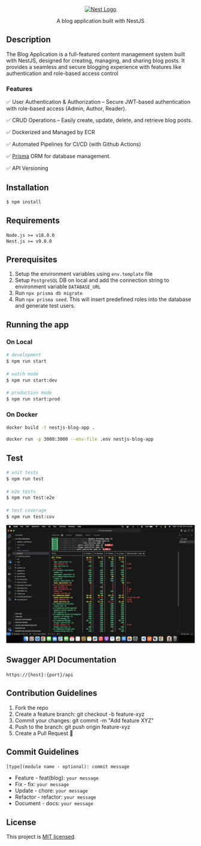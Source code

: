 <p align="center">
  <a href="http://nestjs.com/" target="blank"><img src="https://nestjs.com/img/logo-small.svg" width="200" alt="Nest Logo" /></a>
</p>

[circleci-image]: https://img.shields.io/circleci/build/github/nestjs/nest/master?token=abc123def456
[circleci-url]: https://circleci.com/gh/nestjs/nest

  <p align="center">A blog application built with NestJS</p>
    <p align="center">

  <!--[![Backers on Open Collective](https://opencollective.com/nest/backers/badge.svg)](https://opencollective.com/nest#backer)
  [![Sponsors on Open Collective](https://opencollective.com/nest/sponsors/badge.svg)](https://opencollective.com/nest#sponsor)-->

## Description

The Blog Application is a full-featured content management system built with NestJS, designed for creating, managing, and sharing blog posts. It provides a seamless and secure blogging experience with features like authentication and role-based access control

### Features

✅ User Authentication & Authorization – Secure JWT-based authentication with role-based access (Admin, Author, Reader).

✅ CRUD Operations – Easily create, update, delete, and retrieve blog posts.

✅ Dockerized and Managed by ECR

✅ Automated Pipelines for CI/CD (with Github Actions)

✅ [Prisma](https://www.prisma.io/) ORM for database management.

✅ API Versioning


## Installation

```bash
$ npm install
```

## Requirements
```
Node.js >= v18.0.0
Nest.js >= v9.0.0
```

## Prerequisites
1. Setup the environment variables using `env.template` file
2. Setup `PostgreSQL` DB on local and add the connection string to environment variable `DATABASE_URL`
3. Run `npx prisma db migrate`
4. Run `npx prisma seed`. This will insert predefined roles into the database and generate test users.

## Running the app

### On Local
```bash
# development
$ npm run start

# watch mode
$ npm run start:dev

# production mode
$ npm run start:prod
```

### On Docker

```bash
docker build -t nestjs-blog-app .
```
```bash
docker run -p 3000:3000 --env-file .env nestjs-blog-app
```

## Test

```bash
# unit tests
$ npm run test

# e2e tests
$ npm run test:e2e

# test coverage
$ npm run test:cov
```

![alt text](image.png)

## Swagger API Documentation
`https://{host}:{port}/api`

## Contribution Guidelines
1. Fork the repo
2. Create a feature branch: git checkout -b feature-xyz
3. Commit your changes: git commit -m "Add feature XYZ"
4. Push to the branch: git push origin feature-xyz
5. Create a Pull Request 🚀

## Commit Guidelines
`[type](module name - optional): commit message`
- Feature - feat(blog): `your message`
- Fix - fix: `your message`
- Update - chore: `your message`
- Refactor - refactor: `your message`
- Document - docs: `your message`

## License

This project is [MIT licensed](LICENSE).
